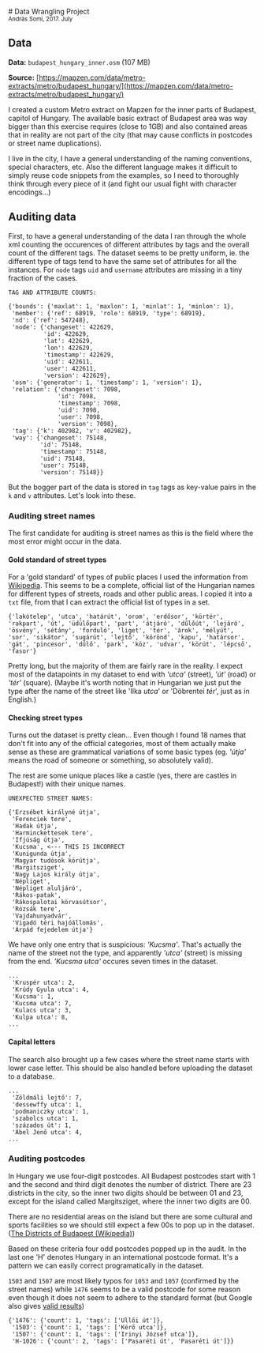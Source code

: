 # Data Wrangling Project<br><small>András Somi, 2017. July</small>

## Data

__Data:__ `budapest_hungary_inner.osm` (107 MB)

__Source:__ [https://mapzen.com/data/metro-extracts/metro/budapest_hungary/](https://mapzen.com/data/metro-extracts/metro/budapest_hungary/)

I created a custom Metro extract on Mapzen for the inner parts of Budapest, capitol of Hungary. The available basic extract of Budapest area was way bigger than this exercise requires (close to 1GB) and also contained areas that in reality are not part of the city (that may cause conflicts in postcodes or street name duplications).

I live in the city, I have a general understanding of the naming conventions, special characters, etc. Also the different language makes it difficult to simply reuse code snippets from the examples, so I need to thoroughly think through every piece of it (and fight our usual fight with character encodings...)

## Auditing data

First, to have a general understanding of the data I ran through the whole xml counting the occurences of different attributes by tags and the overall count of the different tags. The dataset seems to be pretty uniform, ie. the different type of tags tend to have the same set of attributes for all the instances. For `node` tags `uid` and `username` attributes are missing in a tiny fraction of the cases.

```
TAG AND ATTRIBUTE COUNTS:

{'bounds': {'maxlat': 1, 'maxlon': 1, 'minlat': 1, 'minlon': 1},
 'member': {'ref': 68919, 'role': 68919, 'type': 68919},
 'nd': {'ref': 547248},
 'node': {'changeset': 422629,
          'id': 422629,
          'lat': 422629,
          'lon': 422629,
          'timestamp': 422629,
          'uid': 422611,
          'user': 422611,
          'version': 422629},
 'osm': {'generator': 1, 'timestamp': 1, 'version': 1},
 'relation': {'changeset': 7098,
              'id': 7098,
              'timestamp': 7098,
              'uid': 7098,
              'user': 7098,
              'version': 7098},
 'tag': {'k': 402982, 'v': 402982},
 'way': {'changeset': 75148,
         'id': 75148,
         'timestamp': 75148,
         'uid': 75148,
         'user': 75148,
         'version': 75148}}
```

But the bogger part of the data is stored in `tag` tags as key-value pairs in the `k` and `v` attributes. Let's look into these.

### Auditing street names

The first candidate for auditing is street names as this is the field where the most error might occur in the data.

#### Gold standard of street types

For a 'gold standard' of types of public places I used the information from [Wikipedia](https://hu.wikipedia.org/wiki/K%C3%B6zter%C3%BClet). This seems to be a complete, official list of the Hungarian names for different types of streets, roads and other public areas. I copied it into a `txt` file, from that I can extract the official list of types in a set.

```
{'lakótelep', 'utca', 'határút', 'orom', 'erdősor', 'körtér', 'rakpart', 'út', 'üdülőpart', 'part', 'átjáró', 'dűlőút', 'lejáró', 'ösvény', 'sétány', 'forduló', 'liget', 'tér', 'árok', 'mélyút', 'sor', 'sikátor', 'sugárút', 'lejtő', 'körönd', 'kapu', 'határsor', 'gát', 'pincesor', 'dűlő', 'park', 'köz', 'udvar', 'körút', 'lépcső', 'fasor'}
```

Pretty long, but the majority of them are fairly rare in the reality. I expect most of the datapoints in my dataset to end with _'utca'_ (street), _'út'_ (road) or _'tér'_ (square). (Maybe it's worth noting that in Hungarian we just put the type after the name of the street like 'Ilka _utca_' or 'Döbrentei _tér_', just as in English.)

#### Checking street types

Turns out the dataset is pretty clean... Even though I found 18 names that don't fit into any of the official categories, most of them actually make sense as these are grammatical variations of some basic types (eg. _'útja'_ means the road of someone or something, so absolutely valid). 

The rest are some unique places like a castle (yes, there are castles in Budapest!) with their unique names.

```
UNEXPECTED STREET NAMES:

{'Erzsébet királyné útja',
 'Ferenciek tere',
 'Hadak útja',
 'Harminckettesek tere',
 'Ifjúság útja',
 'Kucsma', <--- THIS IS INCORRECT
 'Kunigunda útja',
 'Magyar tudósok körútja',
 'Margitsziget',
 'Nagy Lajos király útja',
 'Népliget',
 'Népliget aluljáró',
 'Rákos-patak',
 'Rákospalotai körvasútsor',
 'Rózsák tere',
 'Vajdahunyadvár',
 'Vigadó téri hajóállomás',
 'Árpád fejedelem útja'} 
```

We have only one entry that is suspicious: _'Kucsma'_. That's actually the name of the street not the type, and apparently _'utca'_ (street) is missing from the end. _'Kucsma utca'_ occures seven times in the dataset.

```
...
 'Kruspér utca': 2,
 'Krúdy Gyula utca': 4,
 'Kucsma': 1,
 'Kucsma utca': 7,
 'Kulacs utca': 3,
 'Kulpa utca': 8,
...
```

#### Capital letters

The search also brought up a few cases where the street name starts with lower case letter. This should be also handled before uploading the dataset to a database.

```
...
 'Zöldmáli lejtő': 7,
 'dessewffy utca': 1,
 'podmaniczky utca': 1,
 'szabolcs utca': 1,
 'százados út': 1,
 'Ábel Jenő utca': 4,
...
```


### Auditing postcodes

In Hungary we use four-digit postcodes. All Budapest postcodes start with 1 and the second and third digit denotes the number of district. There are 23 districts in the city, so the inner two digits should be between 01 and 23, except for the island called Margitsziget, where the inner two digits are 00. 

There are no residential areas on the island but there are some cultural and sports facilities so we should still expect a few 00s to pop up in the dataset. ([The Districts of Budapest (Wikipedia)](https://en.wikipedia.org/wiki/List_of_districts_in_Budapest))

Based on these criteria four odd postcodes popped up in the audit. In the last one 'H' denotes Hungary in an international postcode format. It's a pattern we can easily correct programatically in the dataset. 

`1503` and `1507` are most likely typos for `1053` and `1057` (confirmed by the street names) while `1476` seems to be a valid postcode for some reason even though it does not seem to adhere to the standard format (but Google also gives [valid results](https://www.google.com/search?q=1476+budapest+%C3%BCll%C5%91i+%C3%BAt&oq=1476+budapest+%C3%BCll%C5%91i+%C3%BAt+&aqs=chrome..69i57j69i59.2827j0j9&sourceid=chrome&ie=UTF-8))

```
{'1476': {'count': 1, 'tags': ['Üllői út']},
 '1503': {'count': 1, 'tags': ['Kérő utca']},
 '1507': {'count': 1, 'tags': ['Irinyi József utca']},
 'H-1026': {'count': 2, 'tags': ['Pasaréti út', 'Pasaréti út']}}
```



